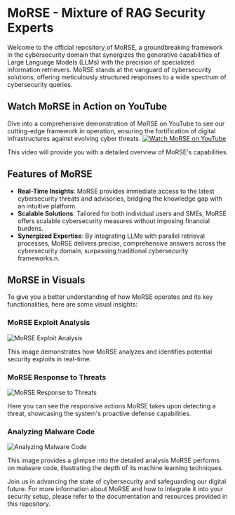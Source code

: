 # MoRSE - Mixture of RAG Security Experts

Welcome to the official repository of MoRSE, a groundbreaking framework in the cybersecurity domain that synergizes the generative capabilities of Large Language Models (LLMs) with the precision of specialized information retrievers. MoRSE stands at the vanguard of cybersecurity solutions, offering meticulously structured responses to a wide spectrum of cybersecurity queries.

## Watch MoRSE in Action on YouTube

Dive into a comprehensive demonstration of MoRSE on YouTube to see our cutting-edge framework in operation, ensuring the fortification of digital infrastructures against evolving cyber threats.
[![Watch MoRSE on YouTube](https://github.com/winstonsmith1897/MoRSE-Mixture-of-RAG-Security-Experts/blob/main/MoRSE_ICON.png)](https://youtu.be/TjpCZg36ZUk)

This video will provide you with a detailed overview of MoRSE's capabilities.

## Features of MoRSE

- **Real-Time Insights**: MoRSE provides immediate access to the latest cybersecurity threats and advisories, bridging the knowledge gap with an intuitive platform.
- **Scalable Solutions**: Tailored for both individual users and SMEs, MoRSE offers scalable cybersecurity measures without imposing financial burdens.
- **Synergized Expertise**: By integrating LLMs with parallel retrieval processes, MoRSE delivers precise, comprehensive answers across the cybersecurity domain, surpassing traditional cybersecurity frameworks.n.

## MoRSE in Visuals

To give you a better understanding of how MoRSE operates and its key functionalities, here are some visual insights:

### MoRSE Exploit Analysis

![MoRSE Exploit Analysis](https://github.com/winstonsmith1897/MoRSE-Mixture-of-RAG-Security-Experts/blob/main/MoRSE%20Exploit.png)

This image demonstrates how MoRSE analyzes and identifies potential security exploits in real-time.

### MoRSE Response to Threats

![MoRSE Response to Threats](https://github.com/winstonsmith1897/MoRSE-Mixture-of-RAG-Security-Experts/blob/main/MoRSE%20Response.png)

Here you can see the responsive actions MoRSE takes upon detecting a threat, showcasing the system's proactive defense capabilities.

### Analyzing Malware Code

![Analyzing Malware Code](https://github.com/winstonsmith1897/MoRSE-Mixture-of-RAG-Security-Experts/blob/main/Malware%20Code.png)

This image provides a glimpse into the detailed analysis MoRSE performs on malware code, illustrating the depth of its machine learning techniques.

Join us in advancing the state of cybersecurity and safeguarding our digital future. For more information about MoRSE and how to integrate it into your security setup, please refer to the documentation and resources provided in this repository.
